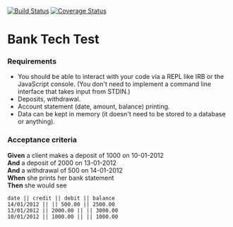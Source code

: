 [![Build Status](https://travis-ci.org/kiedunne/bank-tech-test.svg?branch=master)](https://travis-ci.org/kiedunne/bank-tech-test)
[![Coverage Status](https://coveralls.io/repos/github/kiedunne/bank-tech-test/badge.svg?branch=master)](https://coveralls.io/github/kiedunne/bank-tech-test?branch=master)

Bank Tech Test
=================

### Requirements

* You should be able to interact with your code via a REPL like IRB or the JavaScript console.  (You don't need to implement a command line interface that takes input from STDIN.)
* Deposits, withdrawal.
* Account statement (date, amount, balance) printing.
* Data can be kept in memory (it doesn't need to be stored to a database or anything).

### Acceptance criteria

**Given** a client makes a deposit of 1000 on 10-01-2012  
**And** a deposit of 2000 on 13-01-2012  
**And** a withdrawal of 500 on 14-01-2012  
**When** she prints her bank statement  
**Then** she would see

```
date || credit || debit || balance
14/01/2012 || || 500.00 || 2500.00
13/01/2012 || 2000.00 || || 3000.00
10/01/2012 || 1000.00 || || 1000.00
```
